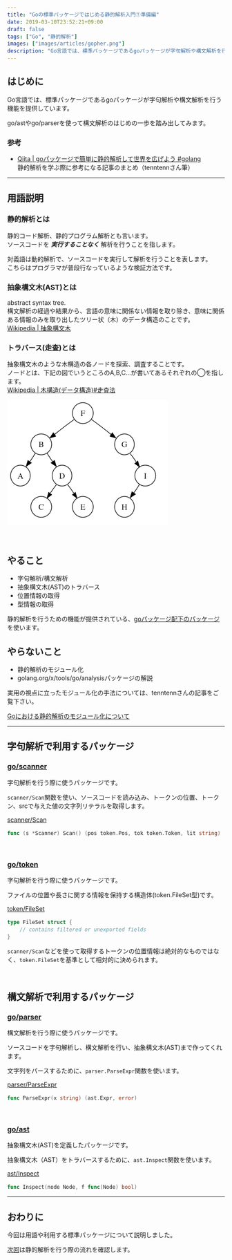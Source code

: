 ```yaml
---
title: "Goの標準パッケージではじめる静的解析入門①準備編"
date: 2019-03-10T23:52:21+09:00
draft: false
tags: ["Go", "静的解析"]
images: ["images/articles/gopher.png"]
description: "Go言語では、標準パッケージであるgoパッケージが字句解析や構文解析を行う機能を提供しています。go/astやgo/parserを使って構文解析のはじめの一歩を踏み出してみます。今回は用語や利用するパッケージの説明をして、静的解析をはじめる準備をします。"
---
```

## はじめに
Go言語では、標準パッケージであるgoパッケージが字句解析や構文解析を行う機能を提供しています。

go/astやgo/parserを使って構文解析のはじめの一歩を踏み出してみます。

### 参考
- [Qiita | goパッケージで簡単に静的解析して世界を広げよう #golang](https://qiita.com/tenntenn/items/868704380455c5090d4b)<br>
静的解析を学ぶ際に参考になる記事のまとめ（tenntennさん筆）

***

## 用語説明
### 静的解析とは
静的コード解析、静的プログラム解析とも言います。<br>
ソースコードを _**実行することなく**_ 解析を行うことを指します。

対義語は動的解析で、ソースコードを実行して解析を行うことを表します。<br>
こちらはプログラマが普段行なっているような検証方法です。
<br>

### 抽象構文木(AST)とは
abstract syntax tree.<br>
構文解析の経過や結果から、言語の意味に関係ない情報を取り除き、意味に関係ある情報のみを取り出したツリー状（木）のデータ構造のことです。<br>
[Wikipedia | 抽象構文木](https://ja.wikipedia.org/wiki/%E6%8A%BD%E8%B1%A1%E6%A7%8B%E6%96%87%E6%9C%A8)


### トラバース(走査)とは
抽象構文木のような木構造の各ノードを探索、調査することです。<br>
ノードとは、下記の図でいうところのA,B,C...が書いてあるそれぞれの◯を指します。<br>
[Wikipedia | 木構造(データ構造)#走査法](https://ja.wikipedia.org/wiki/%E6%9C%A8%E6%A7%8B%E9%80%A0_(%E3%83%87%E3%83%BC%E3%82%BF%E6%A7%8B%E9%80%A0)#%E8%B5%B0%E6%9F%BB%E6%B3%95)

![木構造](/images/articles/tree.png)

<br>

## やること
- 字句解析/構文解析
- 抽象構文木(AST)のトラバース
- 位置情報の取得
- 型情報の取得

静的解析を行うための機能が提供されている、[goパッケージ配下のパッケージ](https://golang.org/pkg/go/)を使います。

## やらないこと
- 静的解析のモジュール化
- golang.org/x/tools/go/analysisパッケージの解説

実用の視点に立ったモジュール化の手法については、tenntennさんの記事をご覧下さい。

[Goにおける静的解析のモジュール化について](https://tech.mercari.com/entry/2018/12/16/150000)

***

## 字句解析で利用するパッケージ

### [go/scanner](https://godoc.org/go/scanner)

字句解析を行う際に使うパッケージです。

`scanner/Scan`関数を使い、ソースコードを読み込み、トークンの位置、トークン、srcで与えた値の文字列リテラルを取得します。

[scanner/Scan](https://godoc.org/go/scanner#Scanner.Scan)
```go
func (s *Scanner) Scan() (pos token.Pos, tok token.Token, lit string)
```

<br>

### [go/token](https://golang.org/pkg/go/token/)

字句解析を行う際に使うパッケージです。

ファイルの位置や長さに関する情報を保持する構造体(token.FileSet型)です。

[token/FileSet](https://godoc.org/go/token#FileSet)
```go
type FileSet struct {
    // contains filtered or unexported fields
}
```

`scanner/Scan`などを使って取得するトークンの位置情報は絶対的なものではなく、`token.FileSet`を基準として相対的に決められます。

<br>

## 構文解析で利用するパッケージ

### [go/parser](https://godoc.org/go/parser)

構文解析を行う際に使うパッケージです。

ソースコードを字句解析し、構文解析を行い、抽象構文木(AST)まで作ってくれます。

文字列をパースするために、`parser.ParseExpr`関数を使います。

[parser/ParseExpr](https://godoc.org/go/parser#ParseExpr)

```go
func ParseExpr(x string) (ast.Expr, error)
```

<br>

### [go/ast](https://godoc.org/go/ast)

抽象構文木(AST)を定義したパッケージです。

抽象構文木（AST）をトラバースするために、`ast.Inspect`関数を使います。

[ast/Inspect](https://godoc.org/go/ast#Inspect)
```go
func Inspect(node Node, f func(Node) bool)
```

***

## おわりに
今回は用語や利用する標準パッケージについて説明しました。

[次回](https://mom0tomo.github.io/post/go_ast_parser_static_analysis_2)は静的解析を行う際の流れを確認します。



